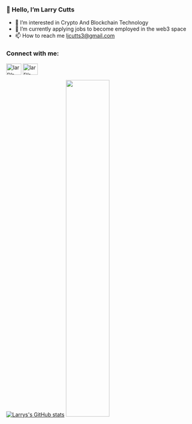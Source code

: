 ### 👋 Hello, I’m Larry Cutts


- 👀 I’m interested in Crypto And Blockchain Technology
- 🌱 I’m currently applying jobs to become employed in the web3 space
- 📫 How to reach me ljcutts3@gmail.com

<!---
ljcutts/ljcutts is a ✨ special ✨ repository because its `README.md` (this file) appears on your GitHub profile.
You can click the Preview link to take a look at your changes.
--->

<h3 align="left">Connect with me:</h3>
<p align="left">
<a href="https://twitter.com/LarryCutts6" target="blank"><img align="center" src="https://user-images.githubusercontent.com/85313109/175697635-e7798a13-0183-45f4-a03f-fe070051f650.png" alt="larry-cutts" height="30" width="40" /></a>
<!--  ![twitter](https://user-images.githubusercontent.com/85313109/175697635-e7798a13-0183-45f4-a03f-fe070051f650.png) -->
<a href="https://www.linkedin.com/in/larry-cutts-742406169/" target="blank"><img align="center" src="https://user-images.githubusercontent.com/85313109/175698162-248acd34-57ad-431c-b0bd-7dc6ee7bbab7.png" alt="larry-cutts" height="30" width="40" /></a>
</p>


[![Larrys's GitHub stats](https://github-readme-stats.vercel.app/api?username=ljcutts)](https://github.com/ljcutts/github-readme-stats)
 <img width="48%" src="https://github-readme-streak-stats.herokuapp.com/?user=ljcutts" />
